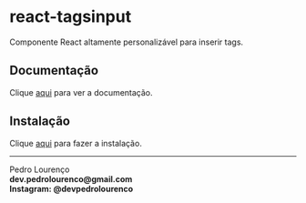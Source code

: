 # react-tagsinput

Componente React altamente personalizável para inserir tags.

## Documentação

Clique [aqui](https://github.com/olahol/react-tagsinput) para ver a documentação.

## Instalação

Clique [aqui](https://www.npmjs.com/package/react-tagsinput) para fazer a instalação.

<hr>
<stong>Pedro Lourenço</strong><br>
<Strong>dev.pedrolourenco@gmail.com</strong><br>
<Strong>Instagram: @devpedrolourenco</strong>